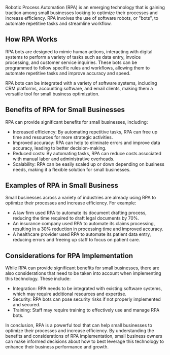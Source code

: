 
Robotic Process Automation (RPA) is an emerging technology that is gaining traction among small businesses looking to optimize their processes and increase efficiency. RPA involves the use of software robots, or "bots", to automate repetitive tasks and streamline workflow.

How RPA Works
-------------

RPA bots are designed to mimic human actions, interacting with digital systems to perform a variety of tasks such as data entry, invoice processing, and customer service inquiries. These bots can be programmed to follow specific rules and workflows, allowing them to automate repetitive tasks and improve accuracy and speed.

RPA bots can be integrated with a variety of software systems, including CRM platforms, accounting software, and email clients, making them a versatile tool for small business optimization.

Benefits of RPA for Small Businesses
------------------------------------

RPA can provide significant benefits for small businesses, including:

* Increased efficiency: By automating repetitive tasks, RPA can free up time and resources for more strategic activities.
* Improved accuracy: RPA can help to eliminate errors and improve data accuracy, leading to better decision-making.
* Reduced costs: By automating tasks, RPA can reduce costs associated with manual labor and administrative overheads.
* Scalability: RPA can be easily scaled up or down depending on business needs, making it a flexible solution for small businesses.

Examples of RPA in Small Business
---------------------------------

Small businesses across a variety of industries are already using RPA to optimize their processes and increase efficiency. For example:

* A law firm used RPA to automate its document drafting process, reducing the time required to draft legal documents by 70%.
* An insurance company used RPA to automate its claims processing, resulting in a 30% reduction in processing time and improved accuracy.
* A healthcare provider used RPA to automate its patient data entry, reducing errors and freeing up staff to focus on patient care.

Considerations for RPA Implementation
-------------------------------------

While RPA can provide significant benefits for small businesses, there are also considerations that need to be taken into account when implementing this technology. These include:

* Integration: RPA needs to be integrated with existing software systems, which may require additional resources and expertise.
* Security: RPA bots can pose security risks if not properly implemented and secured.
* Training: Staff may require training to effectively use and manage RPA bots.

In conclusion, RPA is a powerful tool that can help small businesses to optimize their processes and increase efficiency. By understanding the benefits and considerations of RPA implementation, small business owners can make informed decisions about how to best leverage this technology to enhance their business performance and growth.
